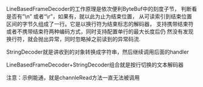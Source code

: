 LineBasedFrameDecoder的工作原理是依次便利ByteBuf中的刻度子节，
判断看是否有”\n” 或者“\r”，如果有，就以此为止为结束位置，
从可读索引到结束位置区间的字节久组成了一行。它是以换行符为结束标志的解码器，
支持携带结束符或者不携带结束符两种编码方式，同时支持配置单行的最大长度后仍
然没有发现换行符，就会抛出异常，同时忽略掉之前读到的异常码流.

StringDecoder就是讲收到的对象转换成字符串，然后继续调用后面的handler

LineBasedFrameDecoder+StringDecoder组合就是按行切换的文本解码器

注意：示例能通，就是channleRead方法一直无法被调用